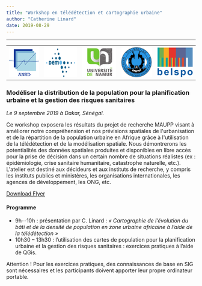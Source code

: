 ```yaml
---
title: "Workshop en télédétection et cartographie urbaine"
author: "Catherine Linard"
date: 2019-08-29
---
```


---

<table style="width: 100%">
    <tr>
        <th style="text-align: left">
            <a href="http://www.ansd.sn/">
                <img alt="ANSD" style="max-height: 100px;" src="/logos/ansd.png"/>
            </a>
        </th>
        <th style="text-align: center">
            <a href="">
                <img alt="" style="max-height: 100px;" src="/logos/demo.png"/>
            </a>
        </th>
        <th style="text-align: center">
            <a href="https://www.unamur.be">
                <img alt="Université de Namur" style="max-height: 100px;" src="/logos/namur.png"/>
            </a>
        </th>
        <th style="text-align: center">
            <a href="https://www.ucad.sn/">
                <img alt="UCAD" style="max-height: 100px;" src="/logos/dakar.png"/>
            </a>
        </th>
        <th style="text-align: right">
            <a href="https://www.belspo.be">
                <img alt="BELSPO" style="max-height: 100px;" src="/logos/belspo.jpg"/>
            </a>
        </th>
    </tr>
</table>

### Modéliser la distribution de la population pour la planification urbaine et la gestion des risques sanitaires

*Le 9 septembre 2019 à Dakar, Sénégal.*

Ce workshop exposera les résultats du projet de recherche MAUPP visant à améliorer
notre compréhension et nos prévisions spatiales de l'urbanisation et de la répartition
de la population urbaine en Afrique grâce à l'utilisation de la télédétection et de la
modélisation spatiale. Nous démontrerons les potentialités des données spatiales
produites et disponibles en libre accès pour la prise de décision dans un certain
nombre de situations réalistes (ex : épidémiologie, crise sanitaire humanitaire,
catastrophe naturelle, etc.). L'atelier est destiné aux décideurs et aux instituts de
recherche, y compris les instituts publics et ministères, les organisations
internationales, les agences de développement, les ONG, etc.

[Download Flyer](/flyers/assess-maupp-workshop.pdf)

#### Programme

* 9h--10h : présentation par C. Linard : *« Cartographie de l’évolution du bâti et de la
densité de population en zone urbaine africaine à l’aide de la télédétection »*
* 10h30 – 13h30 : l’utilisation des cartes de population pour la planification urbaine
et la gestion des risques sanitaires : exercices pratiques à l’aide de QGis.

Attention ! Pour les exercices pratiques, des connaissances de base en SIG sont
nécessaires et les participants doivent apporter leur propre ordinateur portable.
